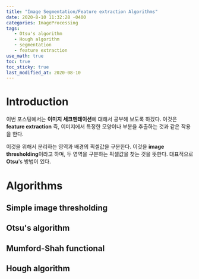 ```yaml
---
title: "Image Segmentation/Feature extraction Algorithms"
date: 2020-8-10 11:32:28 -0400
categories: ImageProcessing
tags:
   - Otsu's algorithm
   - Hough algorithm
   - segmentation 
   - feature extraction
use_math: true
toc: true
toc_sticky: true
last_modified_at: 2020-08-10
---
```



# Introduction 

  이번 포스팅에서는 **이미지 세크멘테이션**에 대해서 공부해 보도록 하겠다. 이것은 **feature extraction** 즉, 이미지에서 특정한 모양이나 부분을 추출하는 것과 같은 작용을 한다. 
  
  이것을 위해서 분리하는 영역과 배경의 픽셀값을 구분한다. 이것을 **image thresholding**이라고 하며, 두 영역을 구분하는 픽셀값을 찾는 것을 뜻한다. 대표적으로 **Otsu**'s 방법이 있다. 
 

# Algorithms 

## Simple image thresholding 


## Otsu's algorithm 


## Mumford-Shah functional 

## Hough algorithm 

